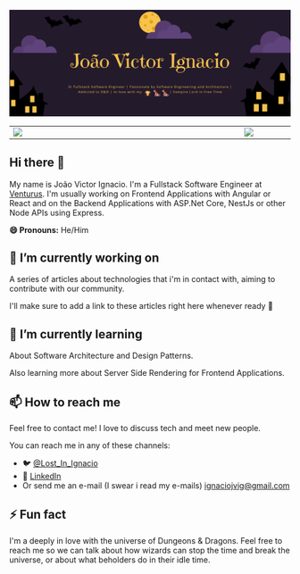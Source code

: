 ![header_readme_joao_victor_ignacio](https://github.com/ignaciojvig/ignaciojvig/blob/6bad5e421cdf71da0818290fff375aaedce63a8e/Header.png)

<center>
  <table>
    <tr>
        <td><img width="400px" align="left" src="https://github-readme-stats.vercel.app/api/top-langs/?username=ignaciojvig&hide=html&layout=compact&theme=default" /></td>
        <td><img width="495px" align="left" src="https://github-readme-stats.vercel.app/api?username=ignaciojvig&theme=default" /></td>
    </tr>   
  </table>
</center>

## Hi there 👋

My name is João Victor Ignacio. I'm a Fullstack Software Engineer at [Venturus](https://www.venturus.org.br/).
I'm usually working on Frontend Applications with Angular or React and on the Backend Applications with ASP.Net Core, NestJs or other Node APIs using Express.  

**😄 Pronouns:** He/Him

## 🔭 I’m currently working on
A series of articles about technologies that i'm in contact with, aiming to contribute with our community.

I'll make sure to add a link to these articles right here whenever ready :eyes: 


## 🌱 I’m currently learning
About Software Architecture and Design Patterns. 

Also learning more about Server Side Rendering for Frontend Applications.


## 📫 How to reach me
Feel free to contact me! I love to discuss tech and meet new people. 

You can reach me in any of these channels:
- 🐦 [@Lost_In_Ignacio](https://twitter.com/Lost_In_Ignacio)
- 🏢 [LinkedIn](https://www.linkedin.com/in/ignaciojv/)
- Or send me an e-mail (I swear i read my e-mails) [ignaciojvig@gmail.com](mailto:ignaciojvig@gmail.com)

## ⚡ Fun fact
I'm a deeply in love with the universe of Dungeons & Dragons. Feel free to reach me so we can talk about how wizards can stop the time and break the universe, or about what beholders do in their idle time. 
